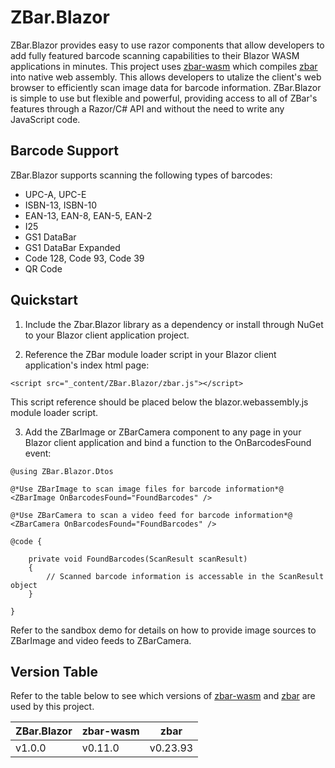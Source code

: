 # ZBar.Blazor
ZBar.Blazor provides easy to use razor components that allow developers to add fully featured barcode scanning capabilities to their Blazor WASM applications in minutes. This project uses [zbar-wasm](https://github.com/undecaf/zbar-wasm) which compiles [zbar](https://github.com/mchehab/zbar) into native web assembly. This allows developers to utalize the client's web browser to efficiently scan image data for barcode information. ZBar.Blazor is simple to use but flexible and powerful, providing access to all of ZBar's features through a Razor/C# API and without the need to write any JavaScript code.

## Barcode Support
ZBar.Blazor supports scanning the following types of barcodes:
 - UPC-A, UPC-E
 - ISBN-13, ISBN-10
 - EAN-13, EAN-8, EAN-5, EAN-2
 - I25
 - GS1 DataBar
 - GS1 DataBar Expanded
 - Code 128, Code 93, Code 39
 - QR Code

## Quickstart
1. Include the Zbar.Blazor library as a dependency or install through NuGet to your Blazor client application project.

2. Reference the ZBar module loader script in your Blazor client application's index html page:
```
<script src="_content/ZBar.Blazor/zbar.js"></script>
```
This script reference should be placed below the blazor.webassembly.js module loader script.

3. Add the ZBarImage or ZBarCamera component to any page in your Blazor client application and bind a function to the OnBarcodesFound event:
```
@using ZBar.Blazor.Dtos

@*Use ZBarImage to scan image files for barcode information*@
<ZBarImage OnBarcodesFound="FoundBarcodes" />

@*Use ZBarCamera to scan a video feed for barcode information*@
<ZBarCamera OnBarcodesFound="FoundBarcodes" />

@code {

    private void FoundBarcodes(ScanResult scanResult)
    {
        // Scanned barcode information is accessable in the ScanResult object
    }

}
```
Refer to the sandbox demo for details on how to provide image sources to ZBarImage and video feeds to ZBarCamera.

## Version Table
Refer to the table below to see which versions of [zbar-wasm](https://github.com/undecaf/zbar-wasm) and [zbar](https://github.com/mchehab/zbar) are used by this project.

| ZBar.Blazor | zbar-wasm | zbar     |
| ----------- | --------- | -------- |
| v1.0.0      | v0.11.0   | v0.23.93 |
